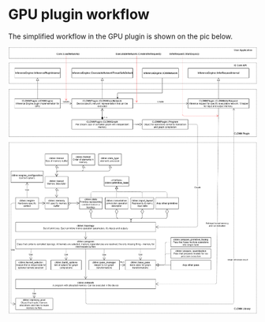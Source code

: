 
# GPU plugin workflow

The simplified workflow in the GPU plugin is shown on the pic below.

![workflow]

[workflow]: workflow.png
